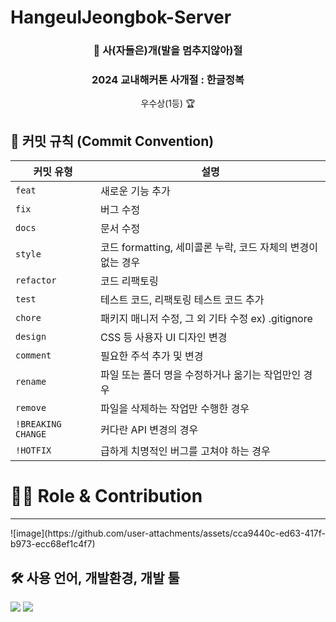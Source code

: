 # HangeulJeongbok-Server
<div align=center>
  <h3>🦁 사(자들은)개(발을 멈추지않아)절 </h3>
  <h3>2024 교내해커톤 사개절 : 한글정복 </h3> 
   우수상(1등) 🏆
</div>
<p>

## 🚀 커밋 규칙 (Commit Convention)

| **커밋 유형**      | **설명**                                                  |
|-------------------|---------------------------------------------------------|
| `feat`            | 새로운 기능 추가                                          |
| `fix`             | 버그 수정                                                 |
| `docs`            | 문서 수정                                                 |
| `style`           | 코드 formatting, 세미콜론 누락, 코드 자체의 변경이 없는 경우 |
| `refactor`        | 코드 리팩토링                                             |
| `test`            | 테스트 코드, 리팩토링 테스트 코드 추가                    |
| `chore`           | 패키지 매니저 수정, 그 외 기타 수정 ex) .gitignore         |
| `design`          | CSS 등 사용자 UI 디자인 변경                              |
| `comment`         | 필요한 주석 추가 및 변경                                   |
| `rename`          | 파일 또는 폴더 명을 수정하거나 옮기는 작업만인 경우       |
| `remove`          | 파일을 삭제하는 작업만 수행한 경우                        |
| `!BREAKING CHANGE`| 커다란 API 변경의 경우                                    |
| `!HOTFIX`         | 급하게 치명적인 버그를 고쳐야 하는 경우                   |

<h1>👨‍💻 Role & Contribution</h1>
<hr>
![image](https://github.com/user-attachments/assets/cca9440c-ed63-417f-b973-ecc68ef1c4f7)

## 🛠️ 사용 언어, 개발환경, 개발 툴

<img src="https://img.shields.io/badge/Django-092E20?style=for-the-badge&logo=django&logoColor=white">
<img src="https://img.shields.io/badge/React-61DAFB?style=flat-square&logo=React&logoColor=black"/>

